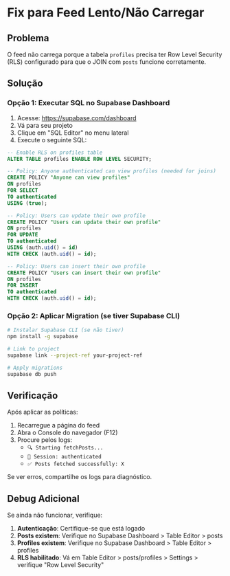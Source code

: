 # Fix para Feed Lento/Não Carregar

## Problema
O feed não carrega porque a tabela `profiles` precisa ter Row Level Security (RLS) configurado para que o JOIN com `posts` funcione corretamente.

## Solução

### Opção 1: Executar SQL no Supabase Dashboard

1. Acesse: https://supabase.com/dashboard
2. Vá para seu projeto
3. Clique em "SQL Editor" no menu lateral
4. Execute o seguinte SQL:

```sql
-- Enable RLS on profiles table
ALTER TABLE profiles ENABLE ROW LEVEL SECURITY;

-- Policy: Anyone authenticated can view profiles (needed for joins)
CREATE POLICY "Anyone can view profiles"
ON profiles
FOR SELECT
TO authenticated
USING (true);

-- Policy: Users can update their own profile
CREATE POLICY "Users can update their own profile"
ON profiles
FOR UPDATE
TO authenticated
USING (auth.uid() = id)
WITH CHECK (auth.uid() = id);

-- Policy: Users can insert their own profile
CREATE POLICY "Users can insert their own profile"
ON profiles
FOR INSERT
TO authenticated
WITH CHECK (auth.uid() = id);
```

### Opção 2: Aplicar Migration (se tiver Supabase CLI)

```bash
# Instalar Supabase CLI (se não tiver)
npm install -g supabase

# Link to project
supabase link --project-ref your-project-ref

# Apply migrations
supabase db push
```

## Verificação

Após aplicar as políticas:

1. Recarregue a página do feed
2. Abra o Console do navegador (F12)
3. Procure pelos logs:
   - `🔍 Starting fetchPosts...`
   - `🔐 Session: authenticated`
   - `✅ Posts fetched successfully: X`

Se ver erros, compartilhe os logs para diagnóstico.

## Debug Adicional

Se ainda não funcionar, verifique:

1. **Autenticação**: Certifique-se que está logado
2. **Posts existem**: Verifique no Supabase Dashboard > Table Editor > posts
3. **Profiles existem**: Verifique no Supabase Dashboard > Table Editor > profiles
4. **RLS habilitado**: Vá em Table Editor > posts/profiles > Settings > verifique "Row Level Security"
